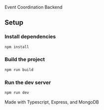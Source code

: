 Event Coordination Backend

## Setup

### Install dependencies

```bash
npm install
```

### Build the project

```bash
npm run build
```

### Run the dev server

```bash
npm run dev
```

Made with Typescript, Express, and MongoDB

